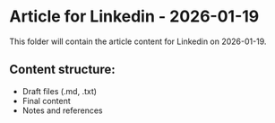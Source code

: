 # Article for Linkedin - 2026-01-19

This folder will contain the article content for Linkedin on 2026-01-19.

## Content structure:
- Draft files (.md, .txt)
- Final content
- Notes and references
